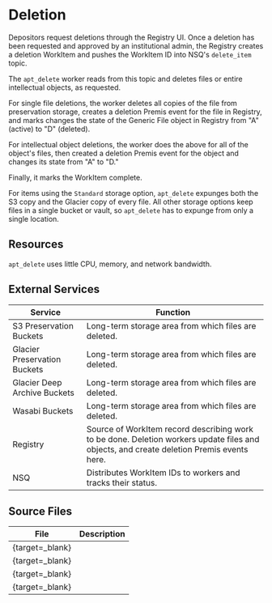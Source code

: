 # Deletion

Depositors request deletions through the Registry UI. Once a deletion has been requested and approved by an institutional admin, the Registry creates a deletion WorkItem and pushes the WorkItem ID into NSQ's `delete_item` topic.

The `apt_delete` worker reads from this topic and deletes files or entire intellectual objects, as requested.

For single file deletions, the worker deletes all copies of the file from preservation storage, creates a deletion Premis event for the file in Registry, and marks changes the state of the Generic File object in Registry from "A" (active) to "D" (deleted).

For intellectual object deletions, the worker does the above for all of the object's files, then created a deletion Premis event for the object and changes its state from "A" to "D."

Finally, it marks the WorkItem complete.

For items using the `Standard` storage option, `apt_delete` expunges both the S3 copy and the Glacier copy of every file. All other storage options keep files in a single bucket or vault, so `apt_delete` has to expunge from only a single location.

## Resources

`apt_delete` uses little CPU, memory, and network bandwidth.

## External Services

| Service | Function |
| ------- | -------- |
| S3 Preservation Buckets | Long-term storage area from which files are deleted.
| Glacier Preservation Buckets | Long-term storage area from which files are deleted.
| Glacier Deep Archive Buckets | Long-term storage area from which files are deleted.
| Wasabi Buckets | Long-term storage area from which files are deleted.
| Registry | Source of WorkItem record describing work to be done. Deletion workers update files and objects, and create deletion Premis events here.
| NSQ | Distributes WorkItem IDs to workers and tracks their status.

## Source Files

| File | Description |
| ---- | ----------- |
| [](){target=_blank} | |
| [](){target=_blank} | |
| [](){target=_blank} | |
| [](){target=_blank} | |
